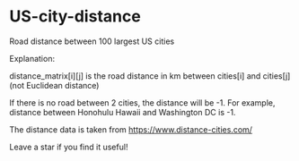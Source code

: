 # US-city-distance
Road distance between 100 largest US cities

Explanation: 

distance_matrix[i][j] is the road distance in km between cities[i] and cities[j] (not Euclidean distance)

If there is no road between 2 cities, the distance will be -1. For example, distance between Honohulu Hawaii and Washington DC is -1.

The distance data is taken from https://www.distance-cities.com/

Leave a star if you find it useful!
